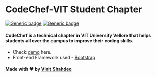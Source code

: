 # CodeChef-VIT Student Chapter

[![Generic badge](https://img.shields.io/badge/codechef-vit-teal.svg)](https://www.facebook.com/codechefvituniversity/) [![Generic badge](https://img.shields.io/badge/official-website-blue.svg)](https://vinitshahdeo.github.io/CodeChefVIT/)

#### CodeChef is a technical chapter in VIT University Vellore that helps students all over the campus to improve their coding skills.

- Check [demo](https://vinitshahdeo.github.io/CodeChefVIT/) here.
- Front-end Framework used - [Bootstrap](https://getbootstrap.com/)

#### Made with <span class="heart">❤</span> by [Vinit Shahdeo](https://www.linkedin.com/in/vinitshahdeo/)